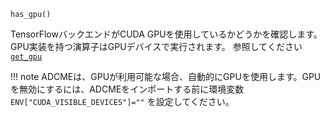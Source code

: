 ```
has_gpu()
```

TensorFlowバックエンドがCUDA GPUを使用しているかどうかを確認します。GPU実装を持つ演算子はGPUデバイスで実行されます。 参照してください [`get_gpu`](@ref)

!!! note
    ADCMEは、GPUが利用可能な場合、自動的にGPUを使用します。GPUを無効にするには、ADCMEをインポートする前に環境変数 `ENV["CUDA_VISIBLE_DEVICES"]=""` を設定してください。


